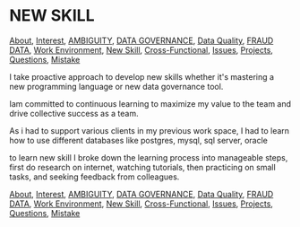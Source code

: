 # NEW SKILL

<!-- TOC --> 
[About](https://github.com/bathai420/interview_data_quality/blob/main/About/README.md),
[Interest](https://github.com/bathai420/interview_data_quality/blob/main/Interest/README.md),
[AMBIGUITY](https://github.com/bathai420/interview_data_quality/blob/main/Ambiguity/README.md),
[DATA GOVERNANCE](https://github.com/bathai420/interview_data_quality/blob/main/DataGovernance/README.md),
[Data Quality](https://github.com/bathai420/interview_data_quality/blob/main/DataQuality/README.md), 
[FRAUD DATA](https://github.com/bathai420/interview_data_quality/blob/main/FraudData/README.md),
[Work Environment](https://github.com/bathai420/interview_data_quality/blob/main/WorkEnvironment/README.md),
[New Skill](https://github.com/bathai420/interview_data_quality/blob/main/NewSkill/README.md),
[Cross-Functional](https://github.com/bathai420/interview_data_quality/blob/main/CrossFunctional/README.md),
[Issues](https://github.com/bathai420/interview_data_quality/blob/main/Issues/README.md),
[Projects](https://github.com/bathai420/interview_data_quality/blob/main/Projects/README.md),
[Questions](https://github.com/bathai420/interview_data_quality/blob/main/Questions/README.md),
[Mistake](https://github.com/bathai420/interview_data_quality/blob/main/Mistake/README.md)

I take proactive approach to develop new skills whether it's mastering a new programming language or new data governance tool.

Iam committed to continuous learning to maximize my value to the team and drive collective success as a team.

As i had to support various clients in my previous work space, I had to learn how to use different databases like postgres, mysql, sql server, oracle

to learn new skill I broke down the learning process into manageable steps, first do research on internet, watching tutorials, then practicing on small tasks, and seeking feedback from colleagues.

[About](https://github.com/bathai420/interview_data_quality/blob/main/About/README.md),
[Interest](https://github.com/bathai420/interview_data_quality/blob/main/Interest/README.md),
[AMBIGUITY](https://github.com/bathai420/interview_data_quality/blob/main/Ambigentranceuity/README.md),
[DATA GOVERNANCE](https://github.com/bathai420/interview_data_quality/blob/main/DataGovernance/README.md),
[Data Quality](https://github.com/bathai420/interview_data_quality/blob/main/DataQuality/README.md), 
[FRAUD DATA](https://github.com/bathai420/interview_data_quality/blob/main/FraudData/README.md),
[Work Environment](https://github.com/bathai420/interview_data_quality/blob/main/WorkEnvironment/README.md),
[New Skill](https://github.com/bathai420/interview_data_quality/blob/main/NewSkill/README.md),
[Cross-Functional](https://github.com/bathai420/interview_data_quality/blob/main/CrossFunctional/README.md),
[Issues](https://github.com/bathai420/interview_data_quality/blob/main/Issues/README.md),
[Projects](https://github.com/bathai420/interview_data_quality/blob/main/Projects/README.md),
[Questions](https://github.com/bathai420/interview_data_quality/blob/main/Questions/README.md),
[Mistake](https://github.com/bathai420/interview_data_quality/blob/main/Mistake/README.md)